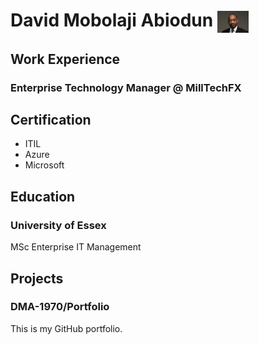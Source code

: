 # David Mobolaji Abiodun <img src="assets/050324-3.578-2.jpg" alt="David Mobolaji Abiodun" width="50" style="vertical-align:middle;"/>

## Work Experience
### Enterprise Technology Manager @ MillTechFX

## Certification
- ITIL
- Azure
- Microsoft

## Education
### University of Essex
MSc Enterprise IT Management

## Projects
### DMA-1970/Portfolio
This is my GitHub portfolio.
